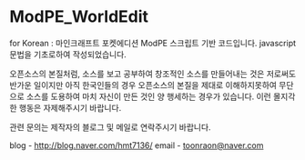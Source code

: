 # ModPE_WorldEdit

for Korean :
마인크래프트 포켓에디션 ModPE 스크립트 기반 코드입니다.
javascript 문법을 기초로하여 작성되었습니다.

오픈소스의 본질처럼, 소스를 보고 공부하여 창조적인 소스를 만들어내는 것은 저로써도 반가운 일이지만
아직 한국인들의 경우 오픈소스의 본질을 제대로 이해하지못하여
무단으로 소스를 도용하여 마치 자신이 만든 것인 양 행세하는 경우가 있습니다.
이런 몰지각한 행동은 자제해주시기 바랍니다.

관련 문의는 제작자의 블로그 및 메일로 연락주시기 바랍니다.

blog - http://blog.naver.com/hmt7136/
email - toonraon@naver.com
